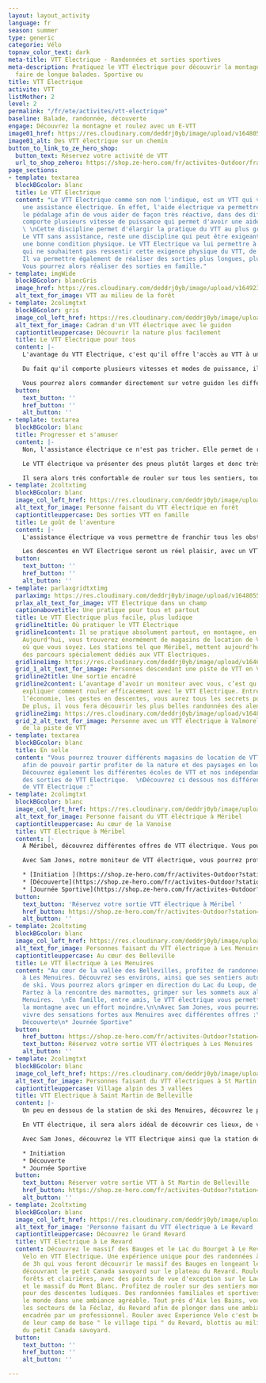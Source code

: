 ```yaml
---
layout: layout_activity
language: fr
season: summer
type: generic
categorie: Vélo
topnav_color_text: dark
meta-title: VTT Electrique - Randonnées et sorties sportives
meta-description: Pratiquez le VTT électrique pour découvrir la montagne à vélo et
  faire de longue balades. Sportive ou
title: VTT Electrique
activite: VTT
listMother: 2
level: 2
permalink: "/fr/ete/activites/vtt-electrique"
baseline: Balade, randonnée, découverte
engage: Découvrez la montagne et roulez avec un E-VTT
image01_href: https://res.cloudinary.com/deddrj0yb/image/upload/v1648055624/website/summer/julian-hochgesang-jyoTLVMv9So-unsplash.jpg
image01_alt: Des VTT électrique sur un chemin
button_to_link_to_ze_hero_shop:
  button_text: Réservez votre activité de VTT
  url_to_shop_zehero: https://shop.ze-hero.com/fr/activites-Outdoor/france/vtt
page_sections:
- template: textarea
  blockBGcolor: blanc
  title: Le VTT Electrique
  content: "Le VTT Electrique comme son nom l'indique, est un VTT qui va comporter
    une assistance électrique. En effet, l'aide électrique va permettre d'assister
    le pédalage afin de vous aider de façon très réactive, dans des difficultés. Il
    comporte plusieurs vitesse de puissance qui permet d'avoir une aide plus importante.
    \ \nCette discipline permet d'élargir la pratique du VTT au plus grand nombre.
    Le VTT sans assistance, reste une discipline qui peut être exigeante, qui demande
    une bonne condition physique. Le VTT Electrique va lui permettre à des personnes
    qui ne souhaitent pas ressentir cette exigence physique du VTT, de partir en balade.
    Il va permettre également de réaliser des sorties plus longues, plus facilement.
    Vous pourrez alors réaliser des sorties en famille."
- template: imgWide
  blockBGcolor: blancGris
  image_href: https://res.cloudinary.com/deddrj0yb/image/upload/v1649234241/website/assets/Recadr%C3%A9es/vtt.png
  alt_text_for_image: VTT au milieu de la forêt
- template: 2colimgtxt
  blockBGcolor: gris
  image_col_left_href: https://res.cloudinary.com/deddrj0yb/image/upload/v1648055580/website/summer/markus-spiske-B80FcaDLWCc-unsplash.jpg
  alt_text_for_image: Cadran d'un VTT électrique avec le guidon
  captiontitleuppercase: Découvrir la nature plus facilement
  title: Le VTT Electrique pour tous
  content: |-
    L'avantage du VTT Electrique, c'est qu'il offre l'accès au VTT à un très large public. Son assistance permet d'ouvrir les possibilités de sorties longues, d'accéder à des lieux trop dur physiquement en VTT basique.

    Du fait qu'il comporte plusieurs vitesses et modes de puissance, il permet de jauger, en fonction de l'intensité que vous voulez mettre, sa vitesse. Si vous pédalez en puissance 1, la sortie sera très "sport", plus exigeante. La puissance maximale, elle va vous aider énormément mais la batterie se videra beaucoup plus vite. Par contre, l'aide de la puissance du VTT Electrique s'arrête à partir de 25km/h. Il faut trouver le bon équilibre entre l'assistance électrique, le pédalage, la difficulté, l'effort musculaire ainsi que l'économie de la batterie. L'inconvénient de ce VTT est que si votre batterie est à plat, le VTT est vraiment très lourd, il sera alors très difficile de grimper une côte sans assistance.

    Vous pourrez alors commander directement sur votre guidon les différents modes de puissance pour l'assistance électrique.
  button:
    text_button: ''
    href_button: ''
    alt_button: ''
- template: textarea
  blockBGcolor: blanc
  title: Progresser et s'amuser
  content: |-
    Non, l'assistance électrique ce n'est pas tricher. Elle permet de réussir des ascensions, des randonnées avec beaucoup plus de dénivelé et de kilomètres, à des personnes qui auraient plus réticent avec un VTT normal. Elle permet de progresser en VTT, de comprendre comment bien grimper, gérer ses vitesses et ses plateaux. C'est également un excellent moyen de découvrir la montagne pour des personnes qui ne veulent pas avoir une activité trop exigeante physiquement.

    Le VTT électrique va présenter des pneus plutôt larges et donc très stables. Vous pourrez descendre plus sereinement des chemins de cailloux techniques. Le poids plus important d'un VTT électrique que d'un VTT classique, sera réparti vers le bas au centre du cadre. Cela apporter aussi plus de stabilité au VTT.

    Il sera alors très confortable de rouler sur tous les sentiers, tous les types de terrains. Peu importe le dénivelé, les difficultés du passage et sa technicité, avec le VTT Electrique vous pourrez passer sans problème.
- template: 2coltxtimg
  blockBGcolor: blanc
  image_col_left_href: https://res.cloudinary.com/deddrj0yb/image/upload/v1648055609/website/summer/luca-beani-ht1qetmbaxs-unsplash.jpg
  alt_text_for_image: Personne faisant du VTT électrique en forêt
  captiontitleuppercase: Des sorties VTT en famille
  title: Le goût de l'aventure
  content: |-
    L'assistance électrique va vous permettre de franchir tous les obstacles et terrains. Vous pourrez alors vous concentrer pleinement sur votre trajectoire et le chemin sur lequel vous roulez.

    Les descentes en VVT Electrique seront un réel plaisir, avec un VTT qui sera stable, très joueur, rapide et maniable. Il permet "d'effacer" les grandes différences de niveau dans un groupe. Cela permet de partir dans un groupe beaucoup plus homogène qu'en VTT classique. Le goût de l'aventure ne fait que commencer et les sorties en VTT Electrique vous emmèneront découvrir de nouvelles expériences.
  button:
    text_button: ''
    href_button: ''
    alt_button: ''
- template: parlaxgridtxtimg
  parlaximg: https://res.cloudinary.com/deddrj0yb/image/upload/v1648055673/website/summer/matthias-patzuda-_ezqPPf8Cpk-unsplash.jpg
  prlax_alt_text_for_image: VTT Electrique dans un champ
  captionabovetitle: Une pratique pour tous et partout
  title: Le VTT Electrique plus facile, plus ludique
  gridline1title: Où pratiquer le VTT Electrique
  gridline1content: Il se pratique absolument partout, en montagne, en forêt, en garrigue.
    Aujourd'hui, vous trouverez énormément de magasins de location de VTT Electrique
    où que vous soyez. Les stations tel que Méribel, mettent aujourd'hui en place
    des parcours spécialement dédiés aux VTT Electriques.
  gridline1img: https://res.cloudinary.com/deddrj0yb/image/upload/v1646912722/website/summer/graziano-de-maio-EhwpPCZIzf4-unsplash.jpg
  grid_1_alt_text_for_image: Personnes descendant une piste de VTT en VTT électrique
  gridline2title: Une sortie encadré
  gridline2content: L’avantage d’avoir un moniteur avec vous, c’est qu’il va vous
    expliquer comment rouler efficacement avec le VTT Electrique. Entre la technique,
    l’économie, les gestes en descentes, vous aurez tous les secrets pour bien rouler.
    De plus, il vous fera découvrir les plus belles randonnées des alentours.
  gridline2img: https://res.cloudinary.com/deddrj0yb/image/upload/v1648110488/website/summer/IMG_20201110_155723.jpg
  grid_2_alt_text_for_image: Personne avec un VTT électrique à Valmorel au sommet
    de la piste de VTT
- template: textarea
  blockBGcolor: blanc
  title: En selle
  content: "Vous pourrez trouver différents magasins de location de VTT Electrique
    afin de pouvoir partir profiter de la nature et des paysages en louant votre vélo.
    Découvrez également les différentes écoles de VTT et nos indépendants qui proposent
    des sorties de VTT Electrique.  \nDécouvrez ci dessous nos différentes offres
    de VTT Electrique :"
- template: 2colimgtxt
  blockBGcolor: blanc
  image_col_left_href: https://res.cloudinary.com/deddrj0yb/image/upload/v1648132826/website/M%C3%A9ribel/48230034906_3f54e7e3a3_c.jpg
  alt_text_for_image: Personne faisant du VTT éléctrique à Méribel
  captiontitleuppercase: Au cœur de la Vanoise
  title: VTT Electrique à Méribel
  content: |-
    À Méribel, découvrez différentes offres de VTT électrique. Vous pourrez profiter de vous initier, de randonner en famille à VTT électrique au cœur des montagnes de Méribel. Entre ses hameaux, ses villages, ses lacs et ses prairies, découvrez la montagne sur selle pour un plaisir intense.

    Avec Sam Jones, notre moniteur de VTT électrique, vous pourrez profiter de différentes offres à VTT électrique à Méribel :

    * [Initiation ](https://shop.ze-hero.com/fr/activites-Outdoor?station=M%C3%A9ribel&calessonstype=all&catypegenderlistsummer=all&calessonsactivitytype=VTT&start-date=)
    * [Découverte](https://shop.ze-hero.com/fr/activites-Outdoor?station=M%C3%A9ribel&calessonstype=all&catypegenderlistsummer=all&calessonsactivitytype=VTT&start-date=)
    * [Journée Sportive](https://shop.ze-hero.com/fr/activites-Outdoor?station=M%C3%A9ribel&calessonstype=all&catypegenderlistsummer=all&calessonsactivitytype=VTT&start-date=)
  button:
    text_button: 'Réservez votre sortie VTT électrique à Méribel '
    href_button: https://shop.ze-hero.com/fr/activites-Outdoor?station=M%C3%A9ribel&calessonstype=all&catypegenderlistsummer=all&calessonsactivitytype=VTT&start-date=
    alt_button: ''
- template: 2coltxtimg
  blockBGcolor: blanc
  image_col_left_href: https://res.cloudinary.com/deddrj0yb/image/upload/v1648112274/website/VTT%20AE/M%C3%A9nuires/VTT_electrique-Vincent_LOTTENBERG-29232.jpg
  alt_text_for_image: Personnes faisant du VTT électrique à Les Menuires
  captiontitleuppercase: Au cœur des Belleville
  title: Le VTT Electrique à Les Menuires
  content: "Au cœur de la vallée des Bellevilles, profitez de randonner à VTT Electrique
    à Les Menuires. Découvrez ses environs, ainsi que ses sentiers autour de la station
    de ski. Vous pourrez alors grimper en direction du Lac du Loup, de Val Thorens.
    Partez à la rencontre des marmottes, grimper sur les sommets aux alentours des
    Menuires.  \nEn famille, entre amis, le VTT électrique vous permettra de découvrir
    la montagne avec un effort moindre.\n\nAvec Sam Jones, vous pourrez rouler, découvrir,
    vivre des sensations fortes aux Menuires avec différentes offres :\n\n* Initiation\n*
    Découverte\n* Journée Sportive"
  button:
    href_button: https://shop.ze-hero.com/fr/activites-Outdoor?station=Les+Menuires&calessonstype=all&catypegenderlistsummer=all&calessonsactivitytype=VTT&start-date=
    text_button: Réservez votre sortie VTT électriques à Les Menuires
    alt_button: ''
- template: 2colimgtxt
  blockBGcolor: blanc
  image_col_left_href: https://res.cloudinary.com/deddrj0yb/image/upload/v1644398781/website/resorts/les%20menuires/Balade_VTTAE_en_Famille-Jeremy_BERNARD-29086-1600px_uprpkk.jpg
  alt_text_for_image: Personnes faisant du VTT électriques à St Martin de Belleville
  captiontitleuppercase: Village alpin des 3 vallées
  title: VTT Electrique à Saint Martin de Belleville
  content: |-
    Un peu en dessous de la station de ski des Menuires, découvrez le petit village alpin et typique savoyard, Saint Martin de Belleville. D'ici, vous découvrirez de multiples randonnées et sentiers, afin de parcourir les environs du village, le patrimoine savoyard montagnard, ainsi que la nature.

    En VTT électrique, il sera alors idéal de découvrir ces lieux, de vivre une expérience forte, d'un moment de dépassement et de sensation forte.

    Avec Sam Jones, découvrez le VTT Electrique ainsi que la station de Saint Martin de Belleville avec différentes formules :

    * Initiation
    * Découverte
    * Journée Sportive
  button:
    text_button: Réserver votre sortie VTT à St Martin de Belleville
    href_button: https://shop.ze-hero.com/fr/activites-Outdoor?station=Saint+Martin+de+Belleville&calessonstype=all&catypegenderlistsummer=all&calessonsactivitytype=VTT&start-date=
    alt_button: ''
- template: 2coltxtimg
  blockBGcolor: blanc
  image_col_left_href: https://res.cloudinary.com/deddrj0yb/image/upload/v1653393324/website/Exp%C3%A9rience%20V%C3%A9lo/passage_%C3%A0_v%C3%A9lo_sur_la_passerelle_de_cusy_en_savoie..jpg
  alt_text_for_image: 'Personne faisant du VTT électrique à Le Revard '
  captiontitleuppercase: Découvrez le Grand Revard
  title: VTT Electrique à Le Revard
  content: Découvrez le massif des Bauges et le Lac du Bourget à Le Revard avec Experience
    Velo en VTT Electrique. Une expérience unique pour des randonnées à VTT Electrique
    de 3h qui vous feront découvrir le massif des Bauges en longeant le Cheiran, en
    découvrant le petit Canada savoyard sur le plateau du Revard. Roulez à travers
    forêts et clairières, avec des points de vue d'exception sur le Lac du Bourget
    et le massif du Mont Blanc. Profitez de rouler sur des sentiers monotraces, 4*4
    pour des descentes ludiques. Des randonnées familiales et sportives, pour tout
    le monde dans une ambiance agréable. Tout près d'Aix les Bains, vous découvrirez
    les secteurs de la Féclaz, du Revard afin de plonger dans une ambiance alpine
    encadrée par un professionnel. Rouler avec Experience Velo c'est bénéficier aussi
    de leur camp de base " le village tipi " du Revard, blottis au milieu des alpages
    du petit Canada savoyard.
  button:
    text_button: ''
    href_button: ''
    alt_button: ''

---
```

